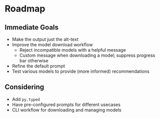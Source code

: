 # Roadmap

## Immediate Goals

- Make the output just the alt-text
- Improve the model download workflow
  - Reject incompatible models with a helpful message
  - Custom message when downloading a model; suppress progress bar otherwise
- Refine the default prompt
- Test various models to provide (more informed) recommendations

## Considering

- Add `py.typed`
- Have pre-configured prompts for different usecases
- CLI workflow for downloading and managing models


